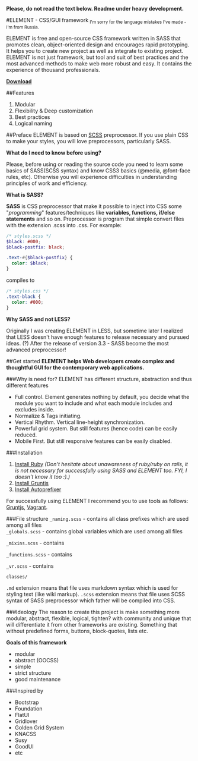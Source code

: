 **Please, do not read the text below. Readme under heavy development.**

#ELEMENT - CSS/GUI framework
<sub>I'm sorry for the language mistakes I've made - I'm from Russia.</sub>

ELEMENT is free and open-source CSS framework written in SASS that promotes clean, object-oriented design and encourages rapid prototyping. It helps you to create new project as well as integrate to existing project. ELEMENT is not just framework, but tool and suit of best practices and the most advanced methods to make web more robust and easy. It contains the experience of thousand professionals.

**[Download](https://github.com/kalopsia/element/archive/master.zip)**

##Features
1. Modular
2. Flexibility & Deep customization
3. Best practices
4. Logical naming


##Preface
ELEMENT is based on [SCSS](sass-lang.com) preprocessor. If you use plain CSS to make your styles, you will love preprocessors, particularly SASS.

**What do I need to know before using?**

Please, before using or reading the source code you need to learn some basics of SASS(SCSS syntax) and know CSS3 basics (@media, @font-face rules, etc). 
Otherwise you will experience difficulties in understanding principles of work and efficiency.

**What is SASS?**

**SASS** is CSS preprocessor that make it possible to inject into CSS some "*programming*" features/techniques like  **variables, functions, if/else statements** and so on. Preprocessor is program that simple convert files with the extension .scss into .css. For example: 
```SCSS
/* styles.scss */
$black: #000;
$black-postfix: black;

.text-#{$black-postfix} {
  color: $black;
}
``` 
compiles to
```CSS
/* styles.css */
.text-black {
  color: #000;
}
```
**Why SASS and not LESS?**

Originally I was creating ELEMENT in LESS, but sometime later I realized that LESS doesn't have enough features to release necessary and pursued ideas. (?) After the release of version 3.3 - SASS become the most advanced preprocessor! 


##Get started
**ELEMENT helps Web developers create complex and thoughtful GUI for the contemporary web applications.**

###Why is need for?
ELEMENT has different structure, abstraction and thus different features

* Full control. Element generates nothing by default, you decide what the module you want to include and what each module includes and excludes inside.
* Normalize & Tags initiating.
* Vertical Rhythm. Vertical line-height synchronization.
* Powerful grid system. But still features (hence code)  can be easily reduced.
* Mobile First. But still responsive features can be easily disabled.

###Installation
1. [Install Ruby]()
*(Don't hesitate about unawareness of ruby/ruby on rails, it is not necessary for successfully using SASS and ELEMENT too. FYI, I doesn't know it too :).)*
2. [Install Gruntjs]()
3. [Install Autoprefixer]()

For successfully using ELEMENT I recommend you to use tools as follows: [Gruntjs](gruntjs.com), [Vagrant](vagrantup.com).


###File structure
``_naming.scss`` - contains all class prefixes which are used among all files<br/>
``_globals.scss`` - contains global variables which are used among all files

``_mixins.scss`` - contains

``_functions.scss`` - contains

``_vr.scss`` - contains

``classes/``

``.md`` extension means that file uses markdown syntax which is used for styling text (like wiki markup).
``.scss`` extension means that file uses SCSS syntax of SASS preprocessor which father will be compiled into CSS. 


###Ideology
The reason to create this project is make something more modular, abstract, flexible, logical, tighten? with community and unique that will differentiate it from other frameworks are existing. Something that without predefined forms, buttons, block-quotes, lists etc.


**Goals of this framework**
- modular
- abstract (OOCSS)
- simple
- strict structure
- good maintenance

###Inspired by
- Bootstrap
- Foundation
- FlatUI
- Gridlover
- Golden Grid System
- KNACSS
- Susy
- GoodUI
- etc


